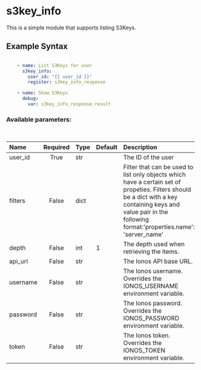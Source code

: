 # s3key_info

This is a simple module that supports listing S3Keys.

## Example Syntax


```yaml

    - name: List S3Keys for user
      s3key_info:
        user_id: "{{ user_id }}"
        register: s3key_info_response

    - name: Show S3Keys
      debug:
        var: s3key_info_response.result

```
### Available parameters:
&nbsp;

| Name | Required | Type | Default | Description |
| :--- | :---: | :--- | :--- | :--- |
| user_id | True | str |  | The ID of the user |
| filters | False | dict |  | Filter that can be used to list only objects which have a certain set of propeties. Filters should be a dict with a key containing keys and value pair in the following format:'properties.name': 'server_name' |
| depth | False | int | 1 | The depth used when retrieving the items. |
| api_url | False | str |  | The Ionos API base URL. |
| username | False | str |  | The Ionos username. Overrides the IONOS_USERNAME environment variable. |
| password | False | str |  | The Ionos password. Overrides the IONOS_PASSWORD environment variable. |
| token | False | str |  | The Ionos token. Overrides the IONOS_TOKEN environment variable. |

